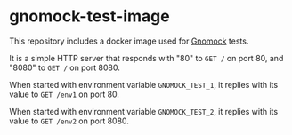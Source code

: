 # gnomock-test-image

This repository includes a docker image used for
[Gnomock](https://github.com/orlangure/gnomock) tests.

It is a simple HTTP server that responds with "80" to `GET /` on port 80, and
"8080" to `GET /` on port 8080.

When started with environment variable `GNOMOCK_TEST_1`, it replies with its
value to `GET /env1` on port 80.

When started with environment variable `GNOMOCK_TEST_2`, it replies with its
value to `GET /env2` on port 8080.
